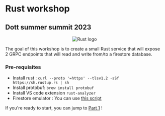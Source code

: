 # Rust workshop
## Dott summer summit 2023

<p align="center">
  <img src="https://www.rust-lang.org/static/images/rust-social-wide.jpg" alt="Rust logo">
</p>


The goal of this workshop is to create a small Rust service that will expose 2 GRPC endpoints that will read and write from/to a firestore database.

### Pre-requisites
- Install rust : `curl --proto '=https' --tlsv1.2 -sSf https://sh.rustup.rs | sh`
- Install protobuf: `brew install protobuf`
- Install VS code extension `rust-analyzer`
- Firestore emulator : You can use [this script](https://github.com/ridedott/test/blob/master/scripts/start-emulators.sh)

If you're ready to start, you can jump to [Part 1](workshop/part1.md) !